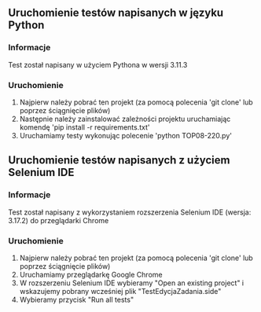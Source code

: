 ## Uruchomienie testów napisanych w języku Python

### Informacje
Test został napisany w użyciem Pythona w wersji 3.11.3

### Uruchomienie
1. Najpierw należy pobrać ten projekt (za pomocą polecenia 'git clone' lub poprzez ściągnięcie plików)
2. Następnie należy zainstalować zależności projektu uruchamiając komendę 'pip install -r requirements.txt'
3. Uruchamiamy testy wykonując polecenie 'python TOP08-220.py'

## Uruchomienie testów napisanych z użyciem Selenium IDE

### Informacje
Test został napisany z wykorzystaniem rozszerzenia Selenium IDE (wersja: 3.17.2) do przeglądarki Chrome

### Uruchomienie
1. Najpierw należy pobrać ten projekt (za pomocą polecenia 'git clone' lub poprzez ściągnięcie plików)
2. Uruchamiamy przeglądarkę Google Chrome
3. W rozszerzeniu Selenium IDE wybieramy "Open an existing project" i wskazujemy pobrany wcześniej plik "TestEdycjaZadania.side"
4. Wybieramy przycisk "Run all tests"